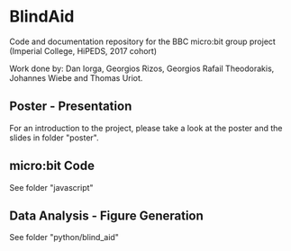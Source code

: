 # BlindAid
Code and documentation repository for the BBC micro:bit group project (Imperial College, HiPEDS, 2017 cohort) 

Work done by: Dan Iorga, Georgios Rizos, Georgios Rafail Theodorakis, Johannes Wiebe and Thomas Uriot.

## Poster - Presentation
For an introduction to the project, please take a look at the poster and the slides in folder "poster".

## micro:bit Code
See folder "javascript"

## Data Analysis - Figure Generation
See folder "python/blind_aid"
